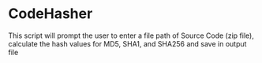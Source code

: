 # CodeHasher
This script will prompt the user to enter a file path of Source Code (zip file), calculate the hash values for MD5, SHA1, and SHA256 and save in output file
